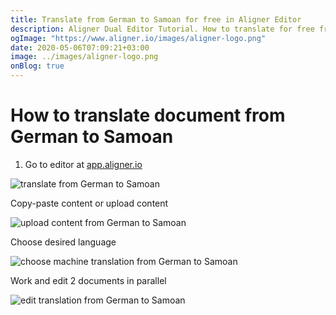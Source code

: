 ```yaml
---
title: Translate from German to Samoan for free in Aligner Editor
description: Aligner Dual Editor Tutorial. How to translate for free from German to Samoan. Aligner is multilingual document management platform. 
ogImage: "https://www.aligner.io/images/aligner-logo.png"
date: 2020-05-06T07:09:21+03:00
image: ../images/aligner-logo.png
onBlog: true
---
```


# How to translate document from German to Samoan

1. Go to editor at [app.aligner.io](https://app.aligner.io "Aligner App web page")

![translate from German to Samoan](../aligner-blank-editor.png "translate from German to Samoan")

Copy-paste content or upload content

![upload content from German to Samoan](../aligner-uploaded-document.png "upload content from German to Samoan")

Choose desired language

![choose machine translation from German to Samoan](../aligner-language-dropdown.png "choose machine translation from German to Samoan")

Work and edit 2 documents in parallel

![edit translation from German to Samoan](../aligner-double-sitded-editor.png "edit translation from German to Samoan")

